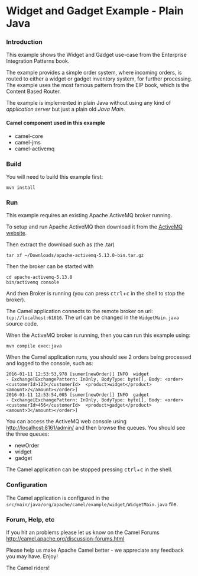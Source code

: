 # Widget and Gadget Example - Plain Java

### Introduction

This example shows the Widget and Gadget use-case from the Enterprise Integration Patterns book.

The example provides a simple order system, where incoming orders, is routed to either a widget or gadget inventory system,
for further processing. The example uses the most famous pattern from the EIP book, which is the Content Based Router.

The example is implemented in plain Java without using any kind of _application server_ but just a plain old _Java Main_.

#### Camel component used in this example

* camel-core
* camel-jms
* camel-activemq

### Build

You will need to build this example first:

    mvn install

### Run

This example requires an existing Apache ActiveMQ broker running.

To setup and run Apache ActiveMQ then download it from the [ActiveMQ website](http://activemq.apache.org/).

Then extract the download such as (the .tar)

    tar xf ~/Downloads/apache-activemq-5.13.0-bin.tar.gz

Then the broker can be started with

    cd apache-activemq-5.13.0
    bin/activemq console

And then Broker is running (you can press <kbd>ctrl</kbd>+<kbd>c</kbd> in the shell
to stop the broker).

The Camel application connects to the remote broker on url: `tcp://localhost:61616`.
The url can be changed in the `WidgetMain.java` source code.

When the ActiveMQ broker is running, then you can run this example using:

    mvn compile exec:java

When the Camel application runs, you should see 2 orders being processed and logged to the console, such as:
```
2016-01-11 12:53:53,978 [sumer[newOrder]] INFO  widget                         - Exchange[ExchangePattern: InOnly, BodyType: byte[], Body: <order>  <customerId>123</customerId>  <product>widget</product>  <amount>2</amount></order>]
2016-01-11 12:53:54,005 [sumer[newOrder]] INFO  gadget                         - Exchange[ExchangePattern: InOnly, BodyType: byte[], Body: <order>  <customerId>456</customerId>  <product>gadget</product>  <amount>3</amount></order>]
```

You can access the ActiveMQ web console using [http://localhost:8161/admin/](http://localhost:8161/admin/)
and then browse the queues. You should see the three queues:

 - newOrder
 - widget
 - gadget

The Camel application can be stopped pressing <kbd>ctrl</kbd>+<kbd>c</kbd> in the shell.

### Configuration

The Camel application is configured in the `src/main/java/org/apache/camel/example/widget/WidgetMain.java` file.

### Forum, Help, etc

If you hit an problems please let us know on the Camel Forums
    <http://camel.apache.org/discussion-forums.html>

Please help us make Apache Camel better - we appreciate any feedback you may
have.  Enjoy!

The Camel riders!
